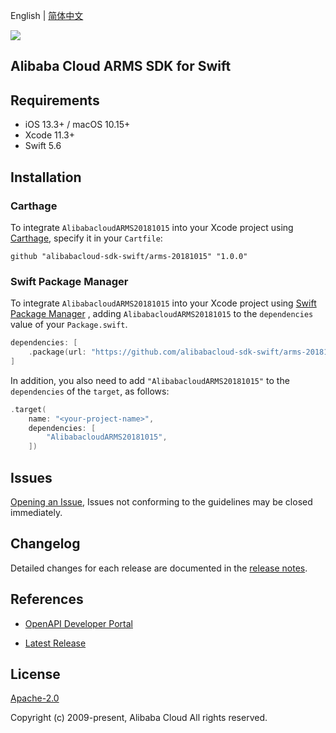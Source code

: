 English | [简体中文](README-CN.md)

![](https://aliyunsdk-pages.alicdn.com/icons/AlibabaCloud.svg)

## Alibaba Cloud ARMS SDK for Swift

## Requirements

- iOS 13.3+ / macOS 10.15+
- Xcode 11.3+
- Swift 5.6

## Installation

### Carthage

To integrate `AlibabacloudARMS20181015` into your Xcode project using [Carthage](https://github.com/Carthage/Carthage), specify it in your `Cartfile`:

```ogdl
github "alibabacloud-sdk-swift/arms-20181015" "1.0.0"
```

### Swift Package Manager

To integrate `AlibabacloudARMS20181015` into your Xcode project using [Swift Package Manager](https://swift.org/package-manager/) , adding `AlibabacloudARMS20181015` to the `dependencies` value of your `Package.swift`.

```swift
dependencies: [
    .package(url: "https://github.com/alibabacloud-sdk-swift/arms-20181015.git", from: "1.0.0")
]
```

In addition, you also need to add `"AlibabacloudARMS20181015"` to the `dependencies` of the `target`, as follows:

```swift
.target(
    name: "<your-project-name>",
    dependencies: [
        "AlibabacloudARMS20181015",
    ])
```

## Issues

[Opening an Issue](https://github.com/alibabacloud-sdk-swift/arms-20181015/issues/new), Issues not conforming to the guidelines may be closed immediately.

## Changelog

Detailed changes for each release are documented in the [release notes](./ChangeLog.txt).

## References

* [OpenAPI Developer Portal](https://next.api.alibabacloud.com/home)
- [Latest Release](https://github.com/alibabacloud-sdk-swift/arms-20181015)

## License

[Apache-2.0](http://www.apache.org/licenses/LICENSE-2.0)

Copyright (c) 2009-present, Alibaba Cloud All rights reserved.
